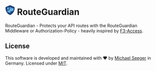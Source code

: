 # ![RouteGuardianLogo_xxs](Assets/RouteGuardianLogo_xxs.png) RouteGuardian
RouteGuardian - Protects your API routes with the RouteGuardian Middleware or Authorization-Policy - heavily inspired by [F3-Access](https://github.com/xfra35/f3-access).

## License

This software is developed and maintained with :heart: by [Michael Seeger](https://github.com/miseeger) in Germany. Licensed under [MIT](https://github.com/miseeger/NBean/blob/main/LICENSE.txt).
